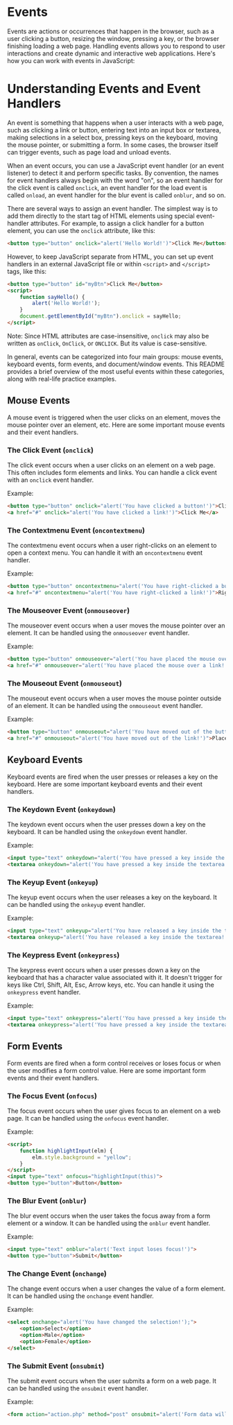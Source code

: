 # Events

Events are actions or occurrences that happen in the browser, such as a user clicking a button, resizing the window, pressing a key, or the browser finishing loading a web page. Handling events allows you to respond to user interactions and create dynamic and interactive web applications. Here's how you can work with events in JavaScript:

# Understanding Events and Event Handlers

An event is something that happens when a user interacts with a web page, such as clicking a link or button, entering text into an input box or textarea, making selections in a select box, pressing keys on the keyboard, moving the mouse pointer, or submitting a form. In some cases, the browser itself can trigger events, such as page load and unload events.

When an event occurs, you can use a JavaScript event handler (or an event listener) to detect it and perform specific tasks. By convention, the names for event handlers always begin with the word "on", so an event handler for the click event is called `onclick`, an event handler for the load event is called `onload`, an event handler for the blur event is called `onblur`, and so on.

There are several ways to assign an event handler. The simplest way is to add them directly to the start tag of HTML elements using special event-handler attributes. For example, to assign a click handler for a button element, you can use the `onclick` attribute, like this:

```html
<button type="button" onclick="alert('Hello World!')">Click Me</button>
```

However, to keep JavaScript separate from HTML, you can set up event handlers in an external JavaScript file or within `<script>` and `</script>` tags, like this:

```html
<button type="button" id="myBtn">Click Me</button>
<script>
    function sayHello() {
        alert('Hello World!');
    }
    document.getElementById("myBtn").onclick = sayHello;
</script>
```

Note: Since HTML attributes are case-insensitive, `onclick` may also be written as `onClick`, `OnClick`, or `ONCLICK`. But its value is case-sensitive.

In general, events can be categorized into four main groups: mouse events, keyboard events, form events, and document/window events. This README provides a brief overview of the most useful events within these categories, along with real-life practice examples.

## Mouse Events

A mouse event is triggered when the user clicks on an element, moves the mouse pointer over an element, etc. Here are some important mouse events and their event handlers.

### The Click Event (`onclick`)

The click event occurs when a user clicks on an element on a web page. This often includes form elements and links. You can handle a click event with an `onclick` event handler.

Example:

```html
<button type="button" onclick="alert('You have clicked a button!')">Click Me</button>
<a href="#" onclick="alert('You have clicked a link!')">Click Me</a>
```

### The Contextmenu Event (`oncontextmenu`)

The contextmenu event occurs when a user right-clicks on an element to open a context menu. You can handle it with an `oncontextmenu` event handler.

Example:

```html
<button type="button" oncontextmenu="alert('You have right-clicked a button!')">Right Click on Me</button>
<a href="#" oncontextmenu="alert('You have right-clicked a link!')">Right Click on Me</a>
```

### The Mouseover Event (`onmouseover`)

The mouseover event occurs when a user moves the mouse pointer over an element. It can be handled using the `onmouseover` event handler.

Example:

```html
<button type="button" onmouseover="alert('You have placed the mouse over a button!')">Place Mouse Over Me</button>
<a href="#" onmouseover="alert('You have placed the mouse over a link!')">Place Mouse Over Me</a>
```

### The Mouseout Event (`onmouseout`)

The mouseout event occurs when a user moves the mouse pointer outside of an element. It can be handled using the `onmouseout` event handler.

Example:

```html
<button type="button" onmouseout="alert('You have moved out of the button!')">Place Mouse Inside Me and Move Out</button>
<a href="#" onmouseout="alert('You have moved out of the link!')">Place Mouse Inside Me and Move Out</a>
```

## Keyboard Events

Keyboard events are fired when the user presses or releases a key on the keyboard. Here are some important keyboard events and their event handlers.

### The Keydown Event (`onkeydown`)

The keydown event occurs when the user presses down a key on the keyboard. It can be handled using the `onkeydown` event handler.

Example:

```html
<input type="text" onkeydown="alert('You have pressed a key inside the text input!')">
<textarea onkeydown="alert('You have pressed a key inside the textarea!')"></textarea>
```

### The Keyup Event (`onkeyup`)

The keyup event occurs when the user releases a key on the keyboard. It can be handled using the `onkeyup` event handler.

Example:

```html
<input type="text" onkeyup="alert('You have released a key inside the text input!')">
<textarea onkeyup="alert('You have released a key inside the textarea!')"></textarea>
```

### The Keypress Event (`onkeypress`)

The keypress event occurs when a user presses down a key on the keyboard that has a character value associated with it. It doesn't trigger for keys like Ctrl, Shift, Alt, Esc, Arrow keys, etc. You can handle it using the `onkeypress` event handler.

Example:

```html
<input type="text" onkeypress="alert('You have pressed a key inside the text input!')">
<textarea onkeypress="alert('You have pressed a key inside the textarea!')"></textarea>
```

## Form Events

Form events are fired when a form control receives or loses focus or when the user modifies a form control value. Here are some important form events and their event handlers.

### The Focus Event (`onfocus`)

The focus event occurs when the user gives focus to an element on a web page. It can be handled using the `onfocus` event handler.

Example:

```html
<script>
    function highlightInput(elm) {
        elm.style.background = "yellow";
    }
</script>
<input type="text" onfocus="highlightInput(this)">
<button type="button">Button</button>
```

### The Blur Event (`onblur`)

The blur event occurs when the user takes the focus away from a form element or a window. It can be handled using the `onblur` event handler.

Example:

```html
<input type="text" onblur="alert('Text input loses focus!')">
<button type="button">Submit</button>
```

### The Change Event (`onchange`)

The change event occurs when a user changes the value of a form element. It can be handled using the `onchange` event handler.

Example:

```html
<select onchange="alert('You have changed the selection!');">
    <option>Select</option>
    <option>Male</option>
    <option>Female</option>
</select>
```

### The Submit Event (`onsubmit`)

The submit event occurs when the user submits a form on a web page. It can be handled using the `onsubmit` event handler.

Example:

```html
<form action="action.php" method="post" onsubmit="alert('Form data will be submitted to the
```
